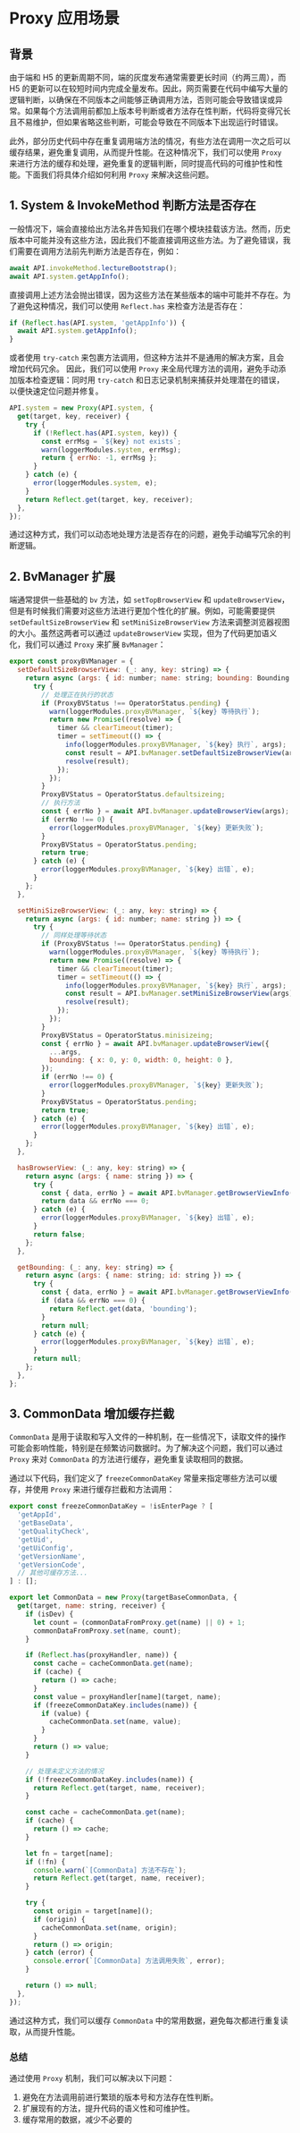 # Proxy 应用场景

## 背景

由于端和 H5 的更新周期不同，端的灰度发布通常需要更长时间（约两三周），而 H5 的更新可以在较短时间内完成全量发布。因此，网页需要在代码中编写大量的逻辑判断，以确保在不同版本之间能够正确调用方法，否则可能会导致错误或异常。如果每个方法调用前都加上版本号判断或者方法存在性判断，代码将变得冗长且不易维护，但如果省略这些判断，可能会导致在不同版本下出现运行时错误。

此外，部分历史代码中存在重复调用端方法的情况，有些方法在调用一次之后可以缓存结果，避免重复调用，从而提升性能。在这种情况下，我们可以使用 `Proxy` 来进行方法的缓存和处理，避免重复的逻辑判断，同时提高代码的可维护性和性能。下面我们将具体介绍如何利用 `Proxy` 来解决这些问题。

## 1. System & InvokeMethod 判断方法是否存在

一般情况下，端会直接给出方法名并告知我们在哪个模块挂载该方法。然而，历史版本中可能并没有这些方法，因此我们不能直接调用这些方法。为了避免错误，我们需要在调用方法前先判断方法是否存在，例如：

```javascript
await API.invokeMethod.lectureBootstrap();
await API.system.getAppInfo();
```
直接调用上述方法会抛出错误，因为这些方法在某些版本的端中可能并不存在。为了避免这种情况，我们可以使用 `Reflect.has` 来检查方法是否存在：
```javascript
if (Reflect.has(API.system, 'getAppInfo')) {
  await API.system.getAppInfo();
}
```
或者使用 `try-catch` 来包裹方法调用，但这种方法并不是通用的解决方案，且会增加代码冗余。
因此，我们可以使用 `Proxy` 来全局代理方法的调用，避免手动添加版本检查逻辑：同时用 `try-catch` 和日志记录机制来捕获并处理潜在的错误，以便快速定位问题并修复。

```javascript
API.system = new Proxy(API.system, {
  get(target, key, receiver) {
    try {
      if (!Reflect.has(API.system, key)) {
        const errMsg = `${key} not exists`;
        warn(loggerModules.system, errMsg);
        return { errNo: -1, errMsg };
      }
    } catch (e) {
      error(loggerModules.system, e);
    }
    return Reflect.get(target, key, receiver);
  },
});
```
通过这种方式，我们可以动态地处理方法是否存在的问题，避免手动编写冗余的判断逻辑。

## 2. BvManager 扩展

端通常提供一些基础的 `bv` 方法，如 `setTopBrowserView` 和 `updateBrowserView`，但是有时候我们需要对这些方法进行更加个性化的扩展。例如，可能需要提供 `setDefaultSizeBrowserView` 和 `setMiniSizeBrowserView` 方法来调整浏览器视图的大小。虽然这两者可以通过 `updateBrowserView` 实现，但为了代码更加语义化，我们可以通过 `Proxy` 来扩展 `BvManager`：

```javascript
export const proxyBVManager = {
  setDefaultSizeBrowserView: (_: any, key: string) => {
    return async (args: { id: number; name: string; bounding: Bounding }) => {
      try {
        // 处理正在执行的状态
        if (ProxyBVStatus !== OperatorStatus.pending) {
          warn(loggerModules.proxyBVManager, `${key} 等待执行`);
          return new Promise((resolve) => {
            timer && clearTimeout(timer);
            timer = setTimeout(() => {
              info(loggerModules.proxyBVManager, `${key} 执行`, args);
              const result = API.bvManager.setDefaultSizeBrowserView(args);
              resolve(result);
            });
          });
        }
        ProxyBVStatus = OperatorStatus.defaultsizeing;
        // 执行方法
        const { errNo } = await API.bvManager.updateBrowserView(args);
        if (errNo !== 0) {
          error(loggerModules.proxyBVManager, `${key} 更新失败`);
        }
        ProxyBVStatus = OperatorStatus.pending;
        return true;
      } catch (e) {
        error(loggerModules.proxyBVManager, `${key} 出错`, e);
      }
    };
  },

  setMiniSizeBrowserView: (_: any, key: string) => {
    return async (args: { id: number; name: string }) => {
      try {
        // 同样处理等待状态
        if (ProxyBVStatus !== OperatorStatus.pending) {
          warn(loggerModules.proxyBVManager, `${key} 等待执行`);
          return new Promise((resolve) => {
            timer && clearTimeout(timer);
            timer = setTimeout(() => {
              info(loggerModules.proxyBVManager, `${key} 执行`, args);
              const result = API.bvManager.setMiniSizeBrowserView(args);
              resolve(result);
            });
          });
        }
        ProxyBVStatus = OperatorStatus.minisizeing;
        const { errNo } = await API.bvManager.updateBrowserView({
          ...args,
          bounding: { x: 0, y: 0, width: 0, height: 0 },
        });
        if (errNo !== 0) {
          error(loggerModules.proxyBVManager, `${key} 更新失败`);
        }
        ProxyBVStatus = OperatorStatus.pending;
        return true;
      } catch (e) {
        error(loggerModules.proxyBVManager, `${key} 出错`, e);
      }
    };
  },

  hasBrowserView: (_: any, key: string) => {
    return async (args: { name: string }) => {
      try {
        const { data, errNo } = await API.bvManager.getBrowserViewInfo(args);
        return data && errNo === 0;
      } catch (e) {
        error(loggerModules.proxyBVManager, `${key} 出错`, e);
      }
      return false;
    };
  },

  getBounding: (_: any, key: string) => {
    return async (args: { name: string; id: string }) => {
      try {
        const { data, errNo } = await API.bvManager.getBrowserViewInfo(args);
        if (data && errNo === 0) {
          return Reflect.get(data, 'bounding');
        }
        return null;
      } catch (e) {
        error(loggerModules.proxyBVManager, `${key} 出错`, e);
      }
      return null;
    };
  },
};
```

## 3. CommonData 增加缓存拦截

`CommonData` 是用于读取和写入文件的一种机制，在一些情况下，读取文件的操作可能会影响性能，特别是在频繁访问数据时。为了解决这个问题，我们可以通过 `Proxy` 来对 `CommonData` 的方法进行缓存，避免重复读取相同的数据。

通过以下代码，我们定义了 `freezeCommonDataKey` 常量来指定哪些方法可以缓存，并使用 `Proxy` 来进行缓存拦截和方法调用：

```javascript
export const freezeCommonDataKey = !isEnterPage ? [
  'getAppId',
  'getBaseData',
  'getQualityCheck',
  'getUid',
  'getUiConfig',
  'getVersionName',
  'getVersionCode',
  // 其他可缓存方法...
] : [];

export let CommonData = new Proxy(targetBaseCommonData, {
  get(target, name: string, receiver) {
    if (isDev) {
      let count = (commonDataFromProxy.get(name) || 0) + 1;
      commonDataFromProxy.set(name, count);
    }

    if (Reflect.has(proxyHandler, name)) {
      const cache = cacheCommonData.get(name);
      if (cache) {
        return () => cache;
      }
      const value = proxyHandler[name](target, name);
      if (freezeCommonDataKey.includes(name)) {
        if (value) {
          cacheCommonData.set(name, value);
        }
      }
      return () => value;
    }

    // 处理未定义方法的情况
    if (!freezeCommonDataKey.includes(name)) {
      return Reflect.get(target, name, receiver);
    }

    const cache = cacheCommonData.get(name);
    if (cache) {
      return () => cache;
    }

    let fn = target[name];
    if (!fn) {
      console.warn(`[CommonData] 方法不存在`);
      return Reflect.get(target, name, receiver);
    }

    try {
      const origin = target[name]();
      if (origin) {
        cacheCommonData.set(name, origin);
      }
      return () => origin;
    } catch (error) {
      console.error(`[CommonData] 方法调用失败`, error);
    }

    return () => null;
  },
});
```
通过这种方式，我们可以缓存 `CommonData` 中的常用数据，避免每次都进行重复读取，从而提升性能。

### 总结
通过使用 `Proxy` 机制，我们可以解决以下问题：

1. 避免在方法调用前进行繁琐的版本号和方法存在性判断。
2. 扩展现有的方法，提升代码的语义性和可维护性。
3. 缓存常用的数据，减少不必要的
